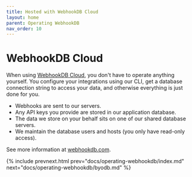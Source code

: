 ```yaml
---
title: Hosted with WebhookDB Cloud
layout: home
parent: Operating WebhookDB
nav_order: 10
---
```


# WebhookDB Cloud

When using [WebhookDB Cloud](https://webhookdb.com),
you don't have to operate anything yourself.
You configure your integrations using our CLI,
get a database connection string to access your data,
and otherwise everything is just done for you.

- Webhooks are sent to our servers.
- Any API keys you provide are stored in our application database.
- The data we store on your behalf sits on one of our shared database servers.
- We maintain the database users and hosts (you only have read-only access).

See more information at [webhookdb.com](https://webhookdb.com).

{% include prevnext.html prev="docs/operating-webhookdb/index.md" next="docs/operating-webhookdb/byodb.md" %}

